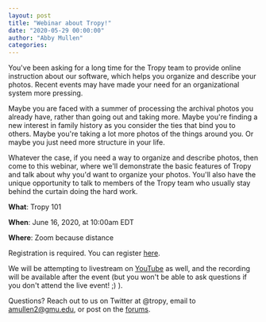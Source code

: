 ```yaml
---
layout: post
title: "Webinar about Tropy!"
date: "2020-05-29 00:00:00"
author: "Abby Mullen"
categories:
---
```


You've been asking for a long time for the Tropy team to provide online instruction about our software, which helps you organize and describe your photos. Recent events may have made your need for an organizational system more pressing.

Maybe you are faced with a summer of processing the archival photos you already have, rather than going out and taking more. Maybe you're finding a new interest in family history as you consider the ties that bind you to others. Maybe you're taking a lot more photos of the things around you. Or maybe you just need more structure in your life.

Whatever the case, if you need a way to organize and describe photos, then come to this webinar, where we'll demonstrate the basic features of Tropy and talk about why you'd want to organize your photos. You'll also have the unique opportunity to talk to members of the Tropy team who usually stay behind the curtain doing the hard work.

**What**: Tropy 101

**When**: June 16, 2020, at 10:00am EDT

**Where**: Zoom because distance

Registration is required. You can register [here](https://gmu.zoom.us/webinar/register/WN_rWibB5K6QcSaqOqafkC1oA).

We will be attempting to livestream on [YouTube](https://www.youtube.com/channel/UCQ3QCuNGz825BGSHG9JryeA?view_as=subscriber) as well, and the recording will be available after the event (but you won't be able to ask questions if you don't attend the live event! ;) ).

Questions? Reach out to us on Twitter at @tropy, email to amullen2@gmu.edu, or post on the [forums](https://forums.tropy.org/).
